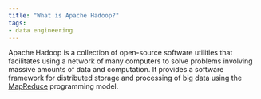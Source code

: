 ```yaml
---
title: "What is Apache Hadoop?"
tags:
- data engineering
---
```

Apache Hadoop is a collection of open-source software utilities that facilitates using a network of many computers to solve problems involving massive amounts of data and computation. It provides a software framework for distributed storage and processing of big data using the [MapReduce](term/map%20reduce.md) programming model.

